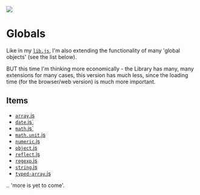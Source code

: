 <img src="https://kekse.biz/php/count.php?draw&override=github:v4" />

# Globals
Like in my [`lib.js`](https://libjs.de/), I'm also extending the functionality of many
'global objects' (see the list below).

BUT this time I'm thinking more economically - the Library has many, many extensions for
many cases, this version has much less, since the loading time (for the browser/web version)
is much more important.

## Items
* [`array`.js](globals/array.md)
* [`date`.js`](globals/date.md)
* [`math`.js`](globals/math.md)
* [`math.unit`.js](globals/math.unit.md)
* [`numeric`.js](globals/numeric.md)
* [`object`.js](globals/object.md)
* [`reflect`.js](globals/reflect.md)
* [`regexp`.js](globals/regexp.md)
* [`string`.js](globals/string.md)
* [`typed-array`.js](globals/typed-array.md)

.. 'more is yet to come'.

